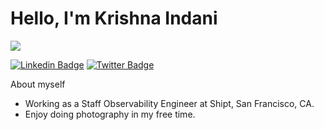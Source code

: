 # Hello, I'm Krishna Indani 
![](https://komarev.com/ghpvc/?username=krishnaindani&color=green)

[![Linkedin Badge](https://img.shields.io/badge/-LinkedIn-0e76a8?style=flat-square&logo=Linkedin&logoColor=white)](https://linkedin.com/in/kindani)
[![Twitter Badge](https://img.shields.io/badge/-Twitter-00acee?style=flat-square&logo=Twitter&logoColor=white)](https://twitter.com/krishna_indani)

About myself 

- Working as a Staff Observability Engineer at Shipt, San Francisco, CA. 
- Enjoy doing photography in my free time. 
